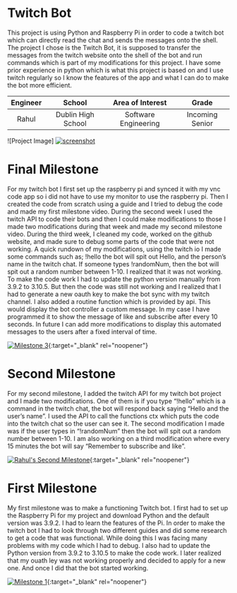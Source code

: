 ﻿# Twitch Bot
This project is using Python and Raspberry Pi in order to code a twitch bot which can directly read the chat and sends the messages onto the shell. The project I chose is the Twitch Bot, it is supposed to transfer the messages from the twitch website onto the shell of the bot and run commands which is part of my modifications for this project. I have some prior experience in python which is what this project is based on and I use twitch regularly so I know the features of the app and what I can do to make the bot more efficient. 

| **Engineer** | **School** | **Area of Interest** | **Grade** |
|:--:|:--:|:--:|:--:|
| Rahul | Dublin High School | Software Engineering | Incoming Senior |

![Project Image] <a href="https://ibb.co/qk4hBxH"><img src="https://i.ibb.co/6gpGYNK/screenshot.png" alt="screenshot" border="0"></a>
  
# Final Milestone
For my twitch bot I first set up the raspberry pi and synced it with my vnc code app so i did not have to use my monitor to use the raspberry pi. Then I created the code from scratch using a guide and I tried to debug the code and made my first milestone video. During the second week I used the twitch API to code their bots and then I could make modifications to those I made two modifications during that week and made my second milestone video. During the third week, I cleaned my code, worked on the github website, and made sure to debug some parts of the code that were not working. A quick rundown of my modifications, using the twitch io I made some commands such as; !hello the bot will spit out Hello, and the person’s name in the twitch chat. If someone types !randomNum, then the bot will spit out a random number between 1-10. I realized that it was not working. To make the code work I had to update the python version manually from 3.9.2 to 3.10.5. But then the code was still not working and I realized that I had to generate a new oauth key to make the bot sync with my twitch channel. I also added a routine function which is provided by api. This would display the bot controller a custom message. In my case I have programmed it to show the message of  like and subscribe after every 10 seconds. In future I can add more modifications to display this automated messages to the users after a fixed interval of time.

[![Milestone 3](https://res.cloudinary.com/marcomontalbano/image/upload/v1656623081/video_to_markdown/images/youtube--K2IrG8-i3lM-c05b58ac6eb4c4700831b2b3070cd403.jpg)](https://www.youtube.com/watch?v=K2IrG8-i3lM "Milestone 3"){:target="_blank" rel="noopener"}

# Second Milestone
For my second milestone, I added the twitch API for my twitch bot project and I made two modifications. One of them is if you type “!hello” which is a command in the twitch chat, the bot will respond back saying “Hello and the user’s name”. I used the API to call the functions ctx which puts the code into the twitch chat so the user can see it. The second modification I made was if the user types in “!randomNum” then the bot will spit out a random number between 1-10. I am also working on a third modification where every 15 minutes the bot will say “Remember to subscribe and like”.

[![Rahul's Second Milestone](https://res.cloudinary.com/marcomontalbano/image/upload/v1656105469/video_to_markdown/images/youtube--VZ5WCXRN4-s-c05b58ac6eb4c4700831b2b3070cd403.jpg)](https://www.youtube.com/watch?v=VZ5WCXRN4-s "Rahul's Second Milestone"){:target="_blank" rel="noopener"}

# First Milestone
My first milestone was to make a functioning Twitch bot. I first had to set up the Raspberry Pi for my project and download Python and the default version was 3.9.2.  I had to learn the features of the Pi. In order to make the twitch bot I had to look through two different guides and did some research to get a code that was functional. While doing this I was facing many problems with my code which I had to debug. I also had to update the Python version from 3.9.2 to 3.10.5 to make the code work. I later realized that my ouath ley was not working properly and decided to apply for a new one. And once I did that the bot started working.

[![Milestone 1](https://res.cloudinary.com/marcomontalbano/image/upload/v1655844344/video_to_markdown/images/youtube--RvDTBw8fGOY-c05b58ac6eb4c4700831b2b3070cd403.jpg)](https://www.youtube.com/watch?v=RvDTBw8fGOY "Milestone 1"){:target="_blank" rel="noopener"}
